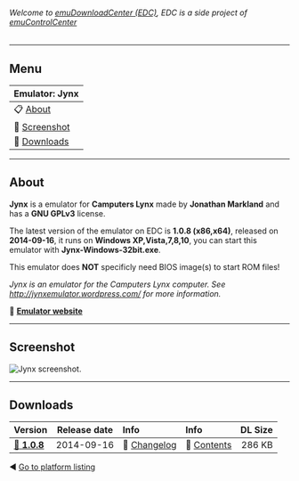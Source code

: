 ###### Welcome to [emuDownloadCenter (EDC)](https://github.com/PhoenixInteractiveNL/emuDownloadCenter/wiki/), EDC is a side project of [emuControlCenter](https://github.com/PhoenixInteractiveNL/emuControlCenter/wiki/)
***
## Menu
| **Emulator: Jynx** |
|:---------|
| :clipboard: [About](#about) |
| :sunrise: [Screenshot](#screenshot) |
| :floppy_disk: [Downloads](#downloads) |
***
## About
**Jynx** is a emulator for **Camputers Lynx** made by **Jonathan Markland** and has a **GNU GPLv3** license.

The latest version of the emulator on EDC is **1.0.8 (x86,x64)**, released on **2014-09-16**, it runs on **Windows XP,Vista,7,8,10**, you can start this emulator with **Jynx-Windows-32bit.exe**.

This emulator does **NOT** specificly need BIOS image(s) to start ROM files!

_Jynx is an emulator for the Camputers Lynx computer. See http://jynxemulator.wordpress.com/ for more information._

:link: [**Emulator website**](http://github.com/jonathan-markland/Jynx)
***
## Screenshot
![](https://raw.githubusercontent.com/PhoenixInteractiveNL/emuDownloadCenter/master/hooks/jynx/screen.jpg "Jynx screenshot.")
***
## Downloads
| Version  | Release date  | Info       | Info       | DL Size    |
|:---------|:-------------:|:-----------|:-----------|-----------:|
| [:floppy_disk: **1.0.8**](https://github.com/PhoenixInteractiveNL/edc-repo0002/raw/master/jynx/1.0.8.7z) | 2014-09-16 | :page_facing_up: [Changelog](https://github.com/PhoenixInteractiveNL/edc-repo0002/blob/master/jynx/1.0.8_changelog.txt) | :mag_right: [Contents](https://github.com/PhoenixInteractiveNL/edc-repo0002/blob/master/jynx/1.0.8_contents.txt) | 286 KB |

:arrow_backward: [Go to platform listing](https://github.com/PhoenixInteractiveNL/emuDownloadCenter/wiki/EDC-Platform-List)
